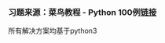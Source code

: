 ### 习题来源：菜鸟教程 - Python 100例[链接](http://www.runoob.com/python/python-100-examples.html)

所有解决方案均基于python3
